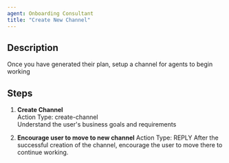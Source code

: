 ```yaml
---
agent: Onboarding Consultant
title: "Create New Channel"
---
```


## Description
Once you have generated their plan, setup a channel for agents to begin working

## Steps
1. **Create Channel**  
   Action Type: create-channel  
   Understand the user's business goals and requirements

2. **Encourage user to move to new channel**
   Action Type: REPLY
   After the successful creation of the channel, encourage the user to move there to continue working.
